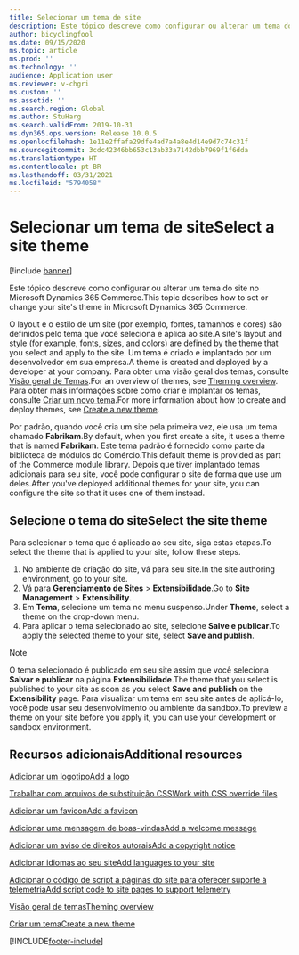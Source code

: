 ```yaml
---
title: Selecionar um tema de site
description: Este tópico descreve como configurar ou alterar um tema do site no Microsoft Dynamics 365 Commerce.
author: bicyclingfool
ms.date: 09/15/2020
ms.topic: article
ms.prod: ''
ms.technology: ''
audience: Application user
ms.reviewer: v-chgri
ms.custom: ''
ms.assetid: ''
ms.search.region: Global
ms.author: StuHarg
ms.search.validFrom: 2019-10-31
ms.dyn365.ops.version: Release 10.0.5
ms.openlocfilehash: 1e11e2ffafa29dfe4ad7a4a8e4d14e9d7c74c31f
ms.sourcegitcommit: 3cdc42346bb653c13ab33a7142dbb7969f1f6dda
ms.translationtype: HT
ms.contentlocale: pt-BR
ms.lasthandoff: 03/31/2021
ms.locfileid: "5794058"
---
```

# <a name="select-a-site-theme"></a><span data-ttu-id="d13c2-103">Selecionar um tema de site</span><span class="sxs-lookup"><span data-stu-id="d13c2-103">Select a site theme</span></span>

[!include [banner](includes/banner.md)]

<span data-ttu-id="d13c2-104">Este tópico descreve como configurar ou alterar um tema do site no Microsoft Dynamics 365 Commerce.</span><span class="sxs-lookup"><span data-stu-id="d13c2-104">This topic describes how to set or change your site's theme in Microsoft Dynamics 365 Commerce.</span></span>

<span data-ttu-id="d13c2-105">O layout e o estilo de um site (por exemplo, fontes, tamanhos e cores) são definidos pelo tema que você seleciona e aplica ao site.</span><span class="sxs-lookup"><span data-stu-id="d13c2-105">A site's layout and style (for example, fonts, sizes, and colors) are defined by the theme that you select and apply to the site.</span></span> <span data-ttu-id="d13c2-106">Um tema é criado e implantado por um desenvolvedor em sua empresa.</span><span class="sxs-lookup"><span data-stu-id="d13c2-106">A theme is created and deployed by a developer at your company.</span></span> <span data-ttu-id="d13c2-107">Para obter uma visão geral dos temas, consulte [Visão geral de Temas](e-commerce-extensibility/theming.md).</span><span class="sxs-lookup"><span data-stu-id="d13c2-107">For an overview of themes, see [Theming overview](e-commerce-extensibility/theming.md).</span></span> <span data-ttu-id="d13c2-108">Para obter mais informações sobre como criar e implantar os temas, consulte [Criar um novo tema](e-commerce-extensibility/create-theme.md).</span><span class="sxs-lookup"><span data-stu-id="d13c2-108">For more information about how to create and deploy themes, see [Create a new theme](e-commerce-extensibility/create-theme.md).</span></span>

<span data-ttu-id="d13c2-109">Por padrão, quando você cria um site pela primeira vez, ele usa um tema chamado **Fabrikam**.</span><span class="sxs-lookup"><span data-stu-id="d13c2-109">By default, when you first create a site, it uses a theme that is named **Fabrikam**.</span></span> <span data-ttu-id="d13c2-110">Este tema padrão é fornecido como parte da biblioteca de módulos do Comércio.</span><span class="sxs-lookup"><span data-stu-id="d13c2-110">This default theme is provided as part of the Commerce module library.</span></span> <span data-ttu-id="d13c2-111">Depois que tiver implantado temas adicionais para seu site, você pode configurar o site de forma que use um deles.</span><span class="sxs-lookup"><span data-stu-id="d13c2-111">After you've deployed additional themes for your site, you can configure the site so that it uses one of them instead.</span></span>

## <a name="select-the-site-theme"></a><span data-ttu-id="d13c2-112">Selecione o tema do site</span><span class="sxs-lookup"><span data-stu-id="d13c2-112">Select the site theme</span></span>

<span data-ttu-id="d13c2-113">Para selecionar o tema que é aplicado ao seu site, siga estas etapas.</span><span class="sxs-lookup"><span data-stu-id="d13c2-113">To select the theme that is applied to your site, follow these steps.</span></span>

1. <span data-ttu-id="d13c2-114">No ambiente de criação do site, vá para seu site.</span><span class="sxs-lookup"><span data-stu-id="d13c2-114">In the site authoring environment, go to your site.</span></span>
1. <span data-ttu-id="d13c2-115">Vá para **Gerenciamento de Sites** \> **Extensibilidade**.</span><span class="sxs-lookup"><span data-stu-id="d13c2-115">Go to **Site Management** \> **Extensibility**.</span></span>
1. <span data-ttu-id="d13c2-116">Em **Tema**, selecione um tema no menu suspenso.</span><span class="sxs-lookup"><span data-stu-id="d13c2-116">Under **Theme**, select a theme on the drop-down menu.</span></span>
1. <span data-ttu-id="d13c2-117">Para aplicar o tema selecionado ao site, selecione **Salve e publicar**.</span><span class="sxs-lookup"><span data-stu-id="d13c2-117">To apply the selected theme to your site, select **Save and publish**.</span></span>

> [!NOTE]
> <span data-ttu-id="d13c2-118">O tema selecionado é publicado em seu site assim que você seleciona **Salvar e publicar** na página **Extensibilidade**.</span><span class="sxs-lookup"><span data-stu-id="d13c2-118">The theme that you select is published to your site as soon as you select **Save and publish** on the **Extensibility** page.</span></span> <span data-ttu-id="d13c2-119">Para visualizar um tema em seu site antes de aplicá-lo, você pode usar seu desenvolvimento ou ambiente da sandbox.</span><span class="sxs-lookup"><span data-stu-id="d13c2-119">To preview a theme on your site before you apply it, you can use your development or sandbox environment.</span></span>

## <a name="additional-resources"></a><span data-ttu-id="d13c2-120">Recursos adicionais</span><span class="sxs-lookup"><span data-stu-id="d13c2-120">Additional resources</span></span>

[<span data-ttu-id="d13c2-121">Adicionar um logotipo</span><span class="sxs-lookup"><span data-stu-id="d13c2-121">Add a logo</span></span>](add-logo.md)

[<span data-ttu-id="d13c2-122">Trabalhar com arquivos de substituição CSS</span><span class="sxs-lookup"><span data-stu-id="d13c2-122">Work with CSS override files</span></span>](css-override-files.md)

[<span data-ttu-id="d13c2-123">Adicionar um favicon</span><span class="sxs-lookup"><span data-stu-id="d13c2-123">Add a favicon</span></span>](add-favicon.md)

[<span data-ttu-id="d13c2-124">Adicionar uma mensagem de boas-vindas</span><span class="sxs-lookup"><span data-stu-id="d13c2-124">Add a welcome message</span></span>](add-welcome-message.md)

[<span data-ttu-id="d13c2-125">Adicionar um aviso de direitos autorais</span><span class="sxs-lookup"><span data-stu-id="d13c2-125">Add a copyright notice</span></span>](add-copyright-notice.md)

[<span data-ttu-id="d13c2-126">Adicionar idiomas ao seu site</span><span class="sxs-lookup"><span data-stu-id="d13c2-126">Add languages to your site</span></span>](add-languages-to-site.md)

[<span data-ttu-id="d13c2-127">Adicionar o código de script a páginas do site para oferecer suporte à telemetria</span><span class="sxs-lookup"><span data-stu-id="d13c2-127">Add script code to site pages to support telemetry</span></span>](add-telemetry.md)

[<span data-ttu-id="d13c2-128">Visão geral de temas</span><span class="sxs-lookup"><span data-stu-id="d13c2-128">Theming overview</span></span>](e-commerce-extensibility/theming.md)

[<span data-ttu-id="d13c2-129">Criar um tema</span><span class="sxs-lookup"><span data-stu-id="d13c2-129">Create a new theme</span></span>](e-commerce-extensibility/create-theme.md)



[!INCLUDE[footer-include](../includes/footer-banner.md)]

